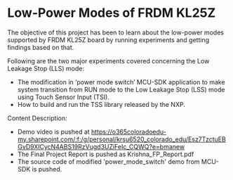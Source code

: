 # Low-Power Modes of FRDM KL25Z

The objective of this project has been to learn about the low-power modes supported by FRDM KL25Z board by running experiments and getting findings based on that.  

Following are the two major experiments covered concerning the Low Leakage Stop (LLS) mode:  
- The modification in ‘power mode switch’ MCU-SDK application to make system transition from RUN mode to the Low Leakage Stop (LSS) mode using Touch Sensor Input (TSI).
- How to build and run the TSS library released by the NXP.

Content Description: 
- Demo video is pushed at https://o365coloradoedu-my.sharepoint.com/:f:/g/personal/krsu6520_colorado_edu/Esz7TzctuEBGvD9XlCycN4ABS19RzVugd3UZiFeIc_CQWQ?e=bmanew
- The Final Project Report is pushed as Krishna_FP_Report.pdf
- The source code of modified 'power_mode_switch' demo from MCU-SDK is pushed.
